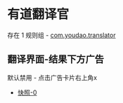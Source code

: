 # 有道翻译官

存在 1 规则组 - [com.youdao.translator](/src/apps/com.youdao.translator.ts)

## 翻译界面-结果下方广告

默认禁用 - 点击广告卡片右上角x

- [快照-0](https://i.gkd.li/i/13259910)
